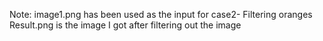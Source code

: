 Note:
image1.png has been used as the input for case2- Filtering oranges
Result.png is the image I got after filtering out the image
